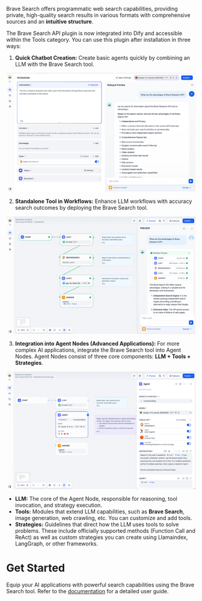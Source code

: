Brave Search offers programmatic web search capabilities, providing private, high-quality search results in various formats with comprehensive sources and an **intuitive structure**.

The Brave Search API plugin is now integrated into Dify and accessible within the Tools category. You can use this plugin after installation in three ways:

1. **Quick Chatbot Creation:** Create basic agents quickly by combining an LLM with the Brave Search tool.

![](./_assets/brave_1.png)

2. **Standalone Tool in Workflows:** Enhance LLM workflows with accuracy search outcomes by deploying the Brave Search tool.

![](./_assets/brave_2.png)

3. **Integration into Agent Nodes (Advanced Applications):** For more complex AI applications, integrate the Brave Search tool into Agent Nodes. Agent Nodes consist of three core components: **LLM + Tools + Strategies**.

![](./_assets/brave_3.png)

   - **LLM:** The core of the Agent Node, responsible for reasoning, tool invocation, and strategy execution.  
   - **Tools:** Modules that extend LLM capabilities, such as **Brave Search**, image generation, web crawling, etc. You can customize and add tools.  
   - **Strategies:** Guidelines that direct how the LLM uses tools to solve problems. These include officially supported methods (Function Call and ReAct) as well as custom strategies you can create using Llamaindex, LangGraph, or other frameworks.

# Get Started

Equip your AI applications with powerful search capabilities using the Brave Search tool. Refer to the [documentation](https://brave.com/api/guides) for a detailed user guide.